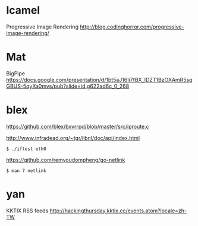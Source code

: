 


# lcamel

Progressive Image Rendering
<http://blog.codinghorror.com/progressive-image-rendering/>  

# Mat

BigPipe
<https://docs.google.com/presentation/d/1bt5aJ16Ii7fBX_lDZT1BzOXAmR5sqGBUS-5qyXa0mvs/pub?slide=id.g622ad6c_0_268>  

# blex

<https://github.com/blex/bxvrrpd/blob/master/src/iproute.c>  

<http://www.infradead.org/~tgr/libnl/doc/api/index.html>  


    $ ./iftest eth0


<https://github.com/remyoudompheng/go-netlink>  


    $ man 7 netlink


# yan

KKTIX RSS feeds
<http://hackingthursday.kktix.cc/events.atom?locale=zh-TW>  